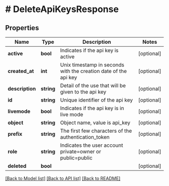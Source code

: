 # # DeleteApiKeysResponse

## Properties

Name | Type | Description | Notes
------------ | ------------- | ------------- | -------------
**active** | **bool** | Indicates if the api key is active | [optional]
**created_at** | **int** | Unix timestamp in seconds with the creation date of the api key | [optional]
**description** | **string** | Detail of the use that will be given to the api key | [optional]
**id** | **string** | Unique identifier of the api key | [optional]
**livemode** | **bool** | Indicates if the api key is in live mode | [optional]
**object** | **string** | Object name, value is api_key | [optional]
**prefix** | **string** | The first few characters of the authentication_token | [optional]
**role** | **string** | Indicates the user account private&#x3D;owner or public&#x3D;public | [optional]
**deleted** | **bool** |  | [optional]

[[Back to Model list]](../../README.md#models) [[Back to API list]](../../README.md#endpoints) [[Back to README]](../../README.md)
